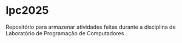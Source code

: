 # lpc2025
Repositório para armazenar atividades feitas durante a disciplina de Laboratório de Programação de Computadores  
